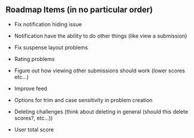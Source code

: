 ## Roadmap Items (in no particular order)

- Fix notification hiding issue
- Notification have the ability to do other things (like view a submission)

- Fix suspense layout problems
- Rating problems

- Figure out how viewing other submissions should work (lower scores etc...)
- Improve feed
- Options for trim and case sensitivity in problem creation
- Deleting challenges (think about deleting in general (should this delete scores?, etc...))
- User total score
